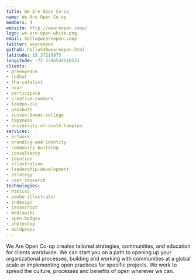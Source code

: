 ```yaml
---
title: We Are Open Co-op
name: We Are Open Co-op
members: 4
website: http://weareopen.coop/
logo: we-are-open-white.png
email: hello@weareopen.coop
twitter: weareopen
github: hello%40weareopen.html
latitude: 19.37218875
longitude: -72.3346544510523
clients:
- greenpeace
- redhat
- the-catalyst
- near
- participate
- creative-commons
- london-clc
- passbolt
- sussex-downs-college
- tapyness
- university-of-south-hampton
services:
- artwork
- branding-and-identity
- community-building
- consultancy
- ideation
- illustration
- leadership-development
- strategy
- user-research
technologies:
- htmlcss
- adobe-illustrator
- indesign
- javascript
- mediawiki
- open-badges
- photoshop
- wordpress
---
```


We Are Open Co-op creates tailored strategies, communities, and education for clients worldwide. We can start you on a path to opening up your organizational processes, building and working with communities at a global scale or implementing open practices for specific projects. We work to spread the culture, processes and benefits of open wherever we can.
